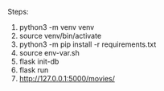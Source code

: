 Steps:
1. python3 -m venv venv
2. source venv/bin/activate
3. python3 -m pip install -r requirements.txt
4. source env-var.sh
5. flask init-db
6. flask run
7. http://127.0.0.1:5000/movies/